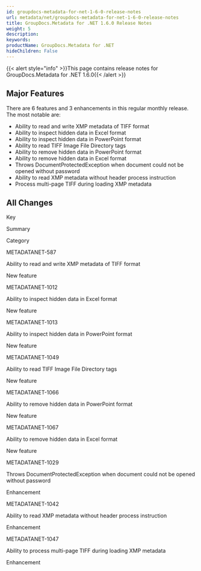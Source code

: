 ```yaml
---
id: groupdocs-metadata-for-net-1-6-0-release-notes
url: metadata/net/groupdocs-metadata-for-net-1-6-0-release-notes
title: GroupDocs.Metadata for .NET 1.6.0 Release Notes
weight: 5
description: 
keywords: 
productName: GroupDocs.Metadata for .NET
hideChildren: False
---
```

{{< alert style="info" >}}This page contains release notes for GroupDocs.Metadata for .NET 1.6.0{{< /alert >}}

## Major Features

There are 6 features and 3 enhancements in this regular monthly release. The most notable are:

*   Ability to read and write XMP metadata of TIFF format
*   Ability to inspect hidden data in Excel format
*   Ability to inspect hidden data in PowerPoint format
*   Ability to read TIFF Image File Directory tags
*   Ability to remove hidden data in PowerPoint format
*   Ability to remove hidden data in Excel format
*   Throws DocumentProtectedException when document could not be opened without password
*   Ability to read XMP metadata without header process instruction
*   Process multi-page TIFF during loading XMP metadata

## All Changes

Key

Summary

Category

METADATANET-587

Ability to read and write XMP metadata of TIFF format

New feature

METADATANET-1012

Ability to inspect hidden data in Excel format

New feature

METADATANET-1013

Ability to inspect hidden data in PowerPoint format

New feature

METADATANET-1049

Ability to read TIFF Image File Directory tags

New feature

METADATANET-1066

Ability to remove hidden data in PowerPoint format

New feature

METADATANET-1067

Ability to remove hidden data in Excel format

New feature

METADATANET-1029

Throws DocumentProtectedException when document could not be opened without password

Enhancement

METADATANET-1042

Ability to read XMP metadata without header process instruction

Enhancement

METADATANET-1047

Ability to process multi-page TIFF during loading XMP metadata

Enhancement

